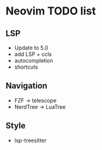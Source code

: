 # Neovim TODO list

## LSP

- Update to 5.0
- add LSP + ccls
- autocompletion
- shortcuts

## Navigation

- FZF -> telescope
- NerdTree -> LuaTree

## Style

- lsp-treesitter
